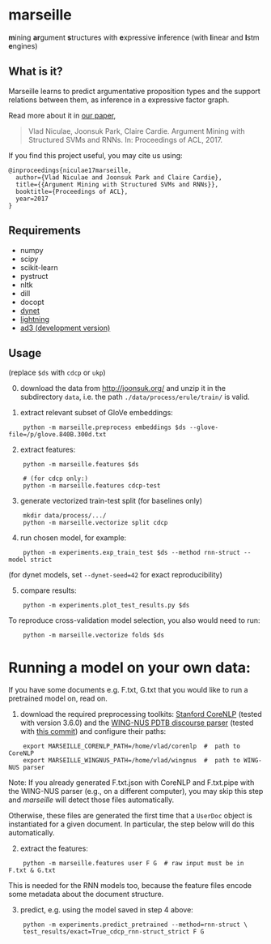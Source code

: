 # marseille

**m**ining **ar**gument **s**tructures with **e**xpressive **i**nference (with **l**inear and **l**stm **e**ngines)


## What is it?

Marseille learns to predict argumentative proposition types and the support
relations between them, as inference in a expressive factor graph.

Read more about it in [our paper](https://arxiv.org/abs/1704.06869),

> Vlad Niculae, Joonsuk Park, Claire Cardie.
> Argument Mining with Structured SVMs and RNNs.
> In: Proceedings of ACL, 2017.

If you find this project useful, you may cite us using:

```
@inproceedings{niculae17marseille,
  author={Vlad Niculae and Joonsuk Park and Claire Cardie},
  title={{Argument Mining with Structured SVMs and RNNs}},
  booktitle={Proceedings of ACL},
  year=2017
}
```

## Requirements

 - numpy
 - scipy
 - scikit-learn
 - pystruct
 - nltk
 - dill
 - docopt
 - [dynet](https://github.com/clab/dynet)
 - [lightning](https://github.com/scikit-learn-contrib/lightning)
 - [ad3 (development version)](https://github.com/vene/ad3/tree/newrel)


## Usage

(replace `$ds` with `cdcp` or `ukp`)

0. download the data from http://joonsuk.org/ and unzip it in the subdirectory `data`, i.e. the path
`./data/process/erule/train/` is valid.

1. extract relevant subset of GloVe embeddings:
```
    python -m marseille.preprocess embeddings $ds --glove-file=/p/glove.840B.300d.txt
```

2. extract features:
```
    python -m marseille.features $ds

    # (for cdcp only:)
    python -m marseille.features cdcp-test
```

3. generate vectorized train-test split (for baselines only)
```
    mkdir data/process/.../
    python -m marseille.vectorize split cdcp
```

4. run chosen model, for example:
```
    python -m experiments.exp_train_test $ds --method rnn-struct --model strict
```
(for dynet models, set `--dynet-seed=42` for exact reproducibility)

5. compare results:
```
    python -m experiments.plot_test_results.py $ds
```

To reproduce cross-validation model selection, you also would need to run:

```
    python -m marseille.vectorize folds $ds
```


#  Running a model on your own data:

If you have some documents e.g. F.txt, G.txt that you would like to run a
pretrained model on, read on.

1. download the required preprocessing toolkits:
   [Stanford CoreNLP](https://stanfordnlp.github.io/CoreNLP/index.html) (tested
   with version 3.6.0) and the
   [WING-NUS PDTB discourse parser](https://github.com/WING-NUS/pdtb-parser)
   (tested with
   [this commit](https://github.com/WING-NUS/pdtb-parser/commit/5ee603a9))
   and configure their paths:

```
    export MARSEILLE_CORENLP_PATH=/home/vlad/corenlp  #  path to CoreNLP
    export MARSEILLE_WINGNUS_PATH=/home/vlad/wingnus  #  path to WING-NUS parser
```

  Note: If you already generated F.txt.json with CoreNLP and F.txt.pipe with the
  WING-NUS parser (e.g., on a different computer), you may skip this step and
  *marseille* will detect those files automatically.

  Otherwise, these files are generated the first time that a `UserDoc` object
  is instantiated for a given document. In particular, the step below will do
  this automatically.

2. extract the features:

```
    python -m marseille.features user F G  # raw input must be in F.txt & G.txt
```

  This is needed for the RNN models too, because the feature files encode some
  metadata about the document structure.

3. predict, e.g. using the model saved in step 4 above:

```
    python -m experiments.predict_pretrained --method=rnn-struct \
    test_results/exact=True_cdcp_rnn-struct_strict F G
```


